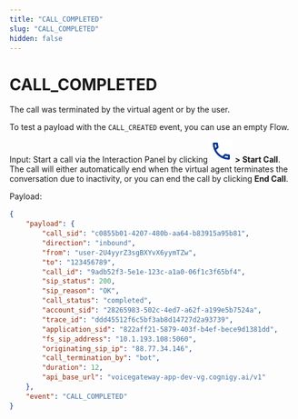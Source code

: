```yaml
---
title: "CALL_COMPLETED"
slug: "CALL_COMPLETED"
hidden: false
---
```


# CALL_COMPLETED

The call was terminated by the virtual agent or by the user.

To test a payload with the `CALL_CREATED` event, you can use an empty Flow.

Input: Start a call via the Interaction Panel by clicking ![phone](../../../assets/icons/phone.svg) **> Start Call**. The call will either automatically end when the virtual agent terminates the conversation due to inactivity, or you can end the call by clicking **End Call**.

Payload:

```json
{
    "payload": {
        "call_sid": "c0855b01-4207-480b-aa64-b83915a95b81",
        "direction": "inbound",
        "from": "user-2U4yyrZ3sgBXYvX6yymTZw",
        "to": "123456789",
        "call_id": "9adb52f3-5e1e-123c-a1a0-06f1c3f65bf4",
        "sip_status": 200,
        "sip_reason": "OK",
        "call_status": "completed",
        "account_sid": "28265983-502c-4ed7-a62f-a199e5b7524a",
        "trace_id": "ddd45512f6c5bf3ab8d14727d2a93739",
        "application_sid": "822aff21-5879-403f-b4ef-bece9d1381dd",
        "fs_sip_address": "10.1.193.108:5060",
        "originating_sip_ip": "88.77.34.146",
        "call_termination_by": "bot",
        "duration": 12,
        "api_base_url": "voicegateway-app-dev-vg.cognigy.ai/v1"
    },
    "event": "CALL_COMPLETED"
}
```